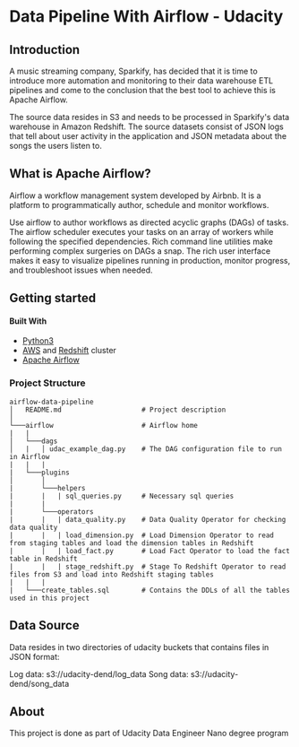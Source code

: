 # Data Pipeline With Airflow - Udacity

## Introduction

A music streaming company, Sparkify, has decided that it is time to introduce more automation and monitoring to their data warehouse ETL pipelines and come to the conclusion that the best tool to achieve this is Apache Airflow.

The source data resides in S3 and needs to be processed in Sparkify's data warehouse in Amazon Redshift. The source datasets consist of JSON logs that tell about user activity in the application and JSON metadata about the songs the users listen to.

## What is Apache Airflow?
Airflow a workflow management system developed by Airbnb. It is a platform to programmatically author, schedule and monitor workflows.

Use airflow to author workflows as directed acyclic graphs (DAGs) of tasks. The airflow scheduler executes your tasks on an array of workers while following the specified dependencies. Rich command line utilities make performing complex surgeries on DAGs a snap. The rich user interface makes it easy to visualize pipelines running in production, monitor progress, and troubleshoot issues when needed.

## Getting started

#### Built With

* [Python3](https://www.python.org/downloads/)
* [AWS](https://aws.amazon.com/) and [Redshift](https://aws.amazon.com/redshift/) cluster
* [Apache Airflow](https://airflow.apache.org/)

### Project Structure
```
airflow-data-pipeline
│   README.md                    # Project description
│   
└───airflow                      # Airflow home
|   |               
│   └───dags                     
│   |   │ udac_example_dag.py  	 # The DAG configuration file to run in Airflow
|   |   |
|   └───plugins
│       │  
|       └───helpers
|       |   | sql_queries.py     # Necessary sql queries
|       |
|       └───operators
|       |   | data_quality.py    # Data Quality Operator for checking data quality
|       |   | load_dimension.py  # Load Dimension Operator to read from staging tables and load the dimension tables in Redshift
|       |   | load_fact.py       # Load Fact Operator to load the fact table in Redshift
|       |   | stage_redshift.py  # Stage To Redshift Operator to read files from S3 and load into Redshift staging tables
|   |   |
|   └───create_tables.sql		 # Contains the DDLs of all the tables used in this project

```
## Data Source

Data resides in two directories of udacity buckets that contains files in JSON format:

Log data: s3://udacity-dend/log_data
Song data: s3://udacity-dend/song_data

## About
This project is done as part of Udacity Data Engineer Nano degree program
